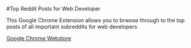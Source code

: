 #Top Reddit Posts for Web Developer

This Google Chrome Extension allows you to brwose through to the top posts of all important subreddits for web developers

[Google Chrome Webstore](https://chrome.google.com/webstore/detail/top-reddit-posts-for-web/mnjmooanhojfglmldlabiciklmpaalho)
